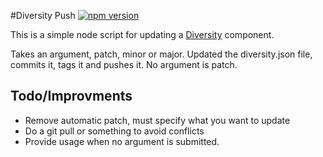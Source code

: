 #Diversity Push
[![npm version](https://badge.fury.io/js/diversity-push.svg)](http://badge.fury.io/js/diversity-push)

This is a simple node script for updating a [Diversity](https://diversity.io/) component.

Takes an argument, patch, minor or major. Updated the diversity.json file, commits it, tags it and pushes it. No argument is patch.

## Todo/Improvments
* Remove automatic patch, must specify what you want to update
* Do a git pull or something to avoid conflicts
* Provide usage when no argument is submitted.

